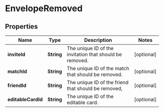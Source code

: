 
# EnvelopeRemoved

## Properties
Name | Type | Description | Notes
------------ | ------------- | ------------- | -------------
**inviteId** | **String** | The unique ID of the invitation that should be removed.  |  [optional]
**matchId** | **String** | The unique ID of the match that should be removed.  |  [optional]
**friendId** | **String** | The unique ID of the friend that should be removed,  |  [optional]
**editableCardId** | **String** | The unique ID of the editable card.  |  [optional]



